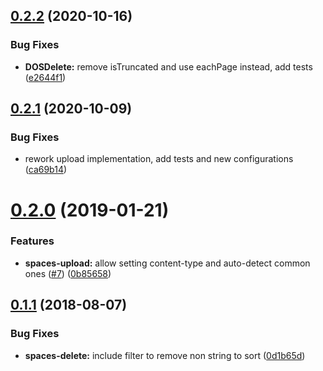 ## [0.2.2](https://github.com/marceloavf/digitalocean-tools-vsts/compare/v0.2.1...v0.2.2) (2020-10-16)


### Bug Fixes

* **DOSDelete:** remove isTruncated and use eachPage instead, add tests ([e2644f1](https://github.com/marceloavf/digitalocean-tools-vsts/commit/e2644f1))

## [0.2.1](https://github.com/marceloavf/digitalocean-tools-vsts/compare/v0.2.0...v0.2.1) (2020-10-09)


### Bug Fixes

* rework upload implementation, add tests and new configurations ([ca69b14](https://github.com/marceloavf/digitalocean-tools-vsts/commit/ca69b14))

# [0.2.0](https://github.com/marceloavf/digitalocean-tools-vsts/compare/v0.1.1...v0.2.0) (2019-01-21)


### Features

* **spaces-upload:** allow setting content-type and auto-detect common ones ([#7](https://github.com/marceloavf/digitalocean-tools-vsts/issues/7)) ([0b85658](https://github.com/marceloavf/digitalocean-tools-vsts/commit/0b85658))

## [0.1.1](https://github.com/marceloavf/digitalocean-tools-vsts/compare/v0.1.0...v0.1.1) (2018-08-07)


### Bug Fixes

* **spaces-delete:** include filter to remove non string to sort ([0d1b65d](https://github.com/marceloavf/digitalocean-tools-vsts/commit/0d1b65d))
